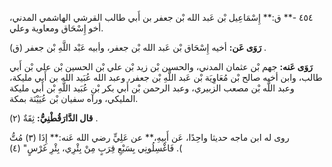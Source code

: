 ٤٥٤ -** ق:** إِسْمَاعِيل بْن عَبد الله بْن جعفر بن أَبي طالب القرشي الهاشمي المدني، أخو إِسْحَاق ومعاوية وعلي.

**رَوَى عَن:** أخيه إِسْحَاق بْن عَبد الله بْن جعفر، وأبيه عَبْد اللَّهِ بْن جعفر (ق) .

**رَوَى عَنه:** جهم بْن عثمان المدني، والحسين بْن زيد بْن علي بْن الحسين بْن علي بْن أَبي طالب، وابن أخيه صالح بْن مُعَاوِيَة بْن عَبد اللَّهِ بْن جعفر، وعبد الله عُبَيد الله بن أَبي مليكة، وعبد اللَّه بْن مصعب الزبيري، وعبد الرحمن بْن أَبي بكر بْن عُبَيد اللَّهِ بْن أَبي مليكة المليكي، ورآه سفيان بْن عُيَيْنَة بمكة.

**قال الدَّارَقُطْنِيُّ:** ثِقَةٌ (٢) .

روى له ابن ماجه حديثا واحِدًا، عَن أَبِيهِ،** عن عَلِيٍّ رضي الله عَنه:** إِذَا (٣) مُتُّ فَاغْسِلُونِي بِسَبْعِ قِرَبٍ مِنْ بِئْرِي، بِئْرِ غَرْسٍ" (٤) .(